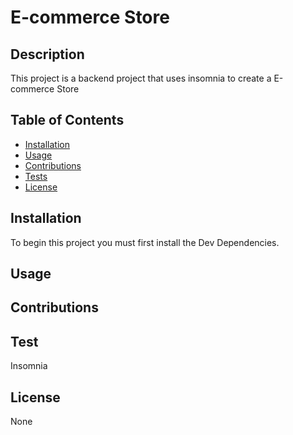 # E-commerce Store
## Description
This project is a backend project that uses insomnia to create a E-commerce Store
## Table of Contents
- [Installation](#installation)
- [Usage](#usage)
- [Contributions](#contributions)
- [Tests](#tests)
- [License](#license)

## Installation
To begin this project you must first install the Dev Dependencies.
## Usage

## Contributions

## Test
Insomnia

## License
None
